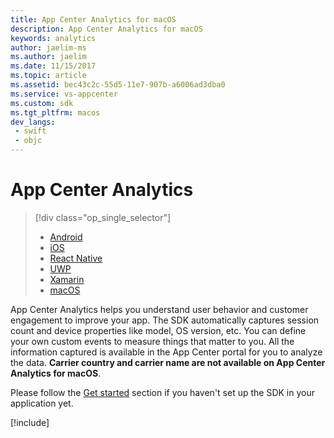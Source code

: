 ```yaml
---
title: App Center Analytics for macOS
description: App Center Analytics for macOS
keywords: analytics
author: jaelim-ms
ms.author: jaelim
ms.date: 11/15/2017
ms.topic: article
ms.assetid: bec43c2c-55d5-11e7-907b-a6006ad3dba0
ms.service: vs-appcenter
ms.custom: sdk
ms.tgt_pltfrm: macos
dev_langs:  
 - swift
 - objc 
---
```


# App Center Analytics

> [!div class="op_single_selector"]
> * [Android](android.md)
> * [iOS](ios.md)
> * [React Native](react-native.md)
> * [UWP](uwp.md)
> * [Xamarin](xamarin.md)
> * [macOS](macos.md)

App Center Analytics helps you understand user behavior and customer engagement to improve your app. The SDK automatically captures session count and device properties like model, OS version, etc. You can define your own custom events to measure things that matter to you. All the information captured is available in the App Center portal for you to analyze the data. **Carrier country and carrier name are not available on App Center Analytics for macOS**.

Please follow the [Get started](~/sdk/getting-started/macos.md) section if you haven't set up the SDK in your application yet.

[!include[](apple-common-methods.md)]
